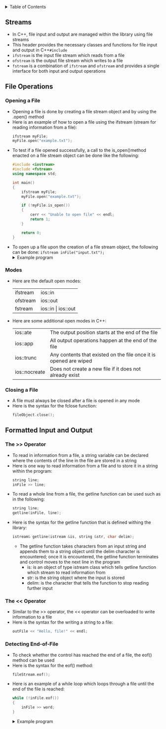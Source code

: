 <details>
<summary>Table of Contents</summary>
<ol>
  <li>
    <a href='#streams'>Streams</a>
  </li>   
  <li>
    <a href='#file-operations'>File Operations</a>
  </li>  
  <li>
    <a href='#formatted-input-and-output'>Formatted Input and Output</a>
  </li>  
</ol>
</details>

## Streams
<ul>
  <li>In C++, file input and output are managed within the <code><fstream></code> library using file streams</li>
  <li>This header provides the necessary classes and functions for file input and output in C++<code>#include <fstream></code></li>
  <li><code>ifstream</code> is the input file stream which reads from a file</li>
  <li><code>ofstream</code> is the output file stream which writes to a file</li>
  <li><code>fstream</code> is a combination of <code>ifstream</code> and <code>ofstream</code> and provides a single interface for both input and output operations</li>
</ul>  

## File Operations
### Opening a File
<ul>
  <li>Opening a file is done by creating a file stream object and by using the .open() method</li>
  <li>Here is an example of how to open a file using the ifstream (stream for reading information from a file):
  
```cpp
ifstream myFile;
myFile.open("example.txt");
```
  </li>
  <li>To test if a file opened successfully, a call to the is_open()method enacted on a file stream object can be done like the following:

```cpp
#include <iostream>
#include <fstream>
using namespace std;

int main()
{
    ifstream myFile;
    myFile.open("example.txt");

    if (!myFile.is_open()) 
    {
        cerr << "Unable to open file" << endl;
        return 1;
    }

    return 0;
}    
```
  </li>
  <li>To open up a file upon the creation of a file stream object, the following can be done: <code>ifstream inFile("input.txt");</code></li>
  <details>
    <summary>Example program</summary>

```cpp
//Write a program that copies the contents of one file into another
```
<ul>  
  <details>
    <summary>Output</summary>

```cpp
#include <iostream>
#include <fstream>
using namespace std;

int main()
{
    ifstream inFile("input.txt");
    ofstream outFile("output.txt");
    string line;

    if (!inFile)
    {
        cerr << "Error opening files." << endl;
        return 1;
    }

    while (!inFile.eof())
    {
        getline(inFile, line);
        outFile << line << "\n";
    }

    inFile.close();
    outFile.close();

    return 0;
}    
```
</details>
  </ul>  
  </details> 
</ul>  

### Modes
<ul>
  <li>Here are the default open modes:
<table>
  <tr>
    <td>ifstream</td>
    <td>ios::in</td>
  </tr>
  <tr>
    <td>ofstream</td>
    <td>ios::out</td>
  </tr>
  <tr>
    <td>fstream</td>
    <td>ios::in | ios::out</td>
  </tr>    
</table>
  </li>
  <li>Here are some additional open modes in C++:

<table>
  <tr>
    <td>ios::ate</td>
    <td>The output position starts at the end of the file</td>
  </tr>
  <tr>
    <td>ios::app</td>
    <td>All output operations happen at the end of the file</td>
  </tr>
  <tr>
    <td>ios::trunc</td>
    <td>Any contents that existed on the file once it is opened are wiped</td>
  </tr>    
  <tr>
    <td>ios::nocreate</td>
    <td>Does not create a new file if it does not already exist</td>
  </tr>    
</table>
  </li>
</ul>

### Closing a File
<ul>
  <li>A file must always be closed after a file is opened in any mode</li>
  <li>Here is the syntax for the fclose function:

```cpp
fileObject.close();
```
  </li>
</ul>  

## Formatted Input and Output
### The >> Operator
<ul>
  <li>To read in information from a file, a string variable can be declared where the contents of the line in the file are stored in a string</li>
  <li>Here is one way to read information from a file and to store it in a string within the program:

```cpp
string line;
inFile >> line;
```
  </li>
  <li>To read a whole line from a file, the getline function can be used such as in the following:

```cpp
string line;
getline(inFile, line);
```
  </li>
  <li>Here is the syntax for the getline function that is defined withing the <code><string></code>library:

```cpp
istream& getline(istream &is, string &str, char delim);
```
  <ul>
    <li>The getline function takes characters from an input string and appends them to a string object until the delim character is encountered; once it is encountered, the getline function terminates and control moves to the next line in the program
      <ul>
        <li>is: is an object of type istream class which tells getline function which stream to read information from</li>
        <li>str: is the string object where the input is stored</li>
        <li>delim: is the character that tells the function to stop reading further input</li>
      </ul>
    </li>    
  </ul>
  </li>
</ul>      

### The << Operator
<ul>
  <li>Similar to the >> operator, the << operator can be overloaded to write information to a file</li>
  <li>Here is the syntax for the writing a string to a file:

```c
outFile << "Hello, file!" << endl;
```
  </li>
</ul>          

### Detecting End-of-File
<ul>
  <li>To check whether the control has reached the end of a file, the eof() method can be used</li>
  <li>Here is the syntax for the eof() method:

```cpp
fileStream.eof();
```
  </li>
  <li>Here is an example of a while loop which loops through a file until the end of the file is reached:

```cpp
while (!inFile.eof())
{
    inFile >> word;
}
```
  </li>
  <details>
    <summary>Example program</summary>

```cpp
//Write a program that reads the contents of a csv and writes each word to a new-line within a different file
```
<ul>  
  <details>
    <summary>Output</summary>

```cpp
#include <iostream>
#include <fstream>
using namespace std;

int main()
{
    ifstream inFile("input.txt");
    ofstream outFile("output.txt");
    string line;

    if (!inFile)
    {
        cerr << "Error opening files." << endl;
        return 1;
    }

    while (!inFile.eof())
    {
        getline(inFile, line);
        outFile << line << "\n";
    }

    inFile.close();
    outFile.close();

    return 0;
}    
```
</details>
  </ul>  
  </details> 
</ul>      
